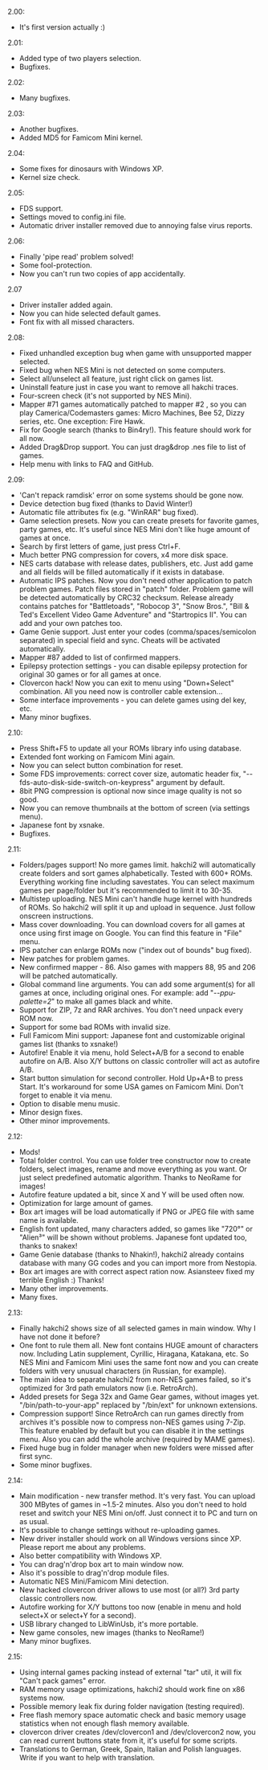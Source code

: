 2.00:
* It's first version actually :)

2.01:
* Added type of two players selection.
* Bugfixes.

2.02:
* Many bugfixes.

2.03:
* Another bugfixes.
* Added MD5 for Famicom Mini kernel.

2.04:
* Some fixes for dinosaurs with Windows XP.
* Kernel size check.

2.05:
* FDS support.
* Settings moved to config.ini file.
* Automatic driver installer removed due to annoying false virus reports.

2.06:
* Finally 'pipe read' problem solved!
* Some fool-protection.
* Now you can't run two copies of app accidentally.

2.07
* Driver installer added again.
* Now you can hide selected default games.
* Font fix with all missed characters.

2.08:
* Fixed unhandled exception bug when game with unsupported mapper selected.
* Fixed bug when NES Mini is not detected on some computers.
* Select all/unselect all feature, just right click on games list.
* Uninstall feature just in case you want to remove all hakchi traces.
* Four-screen check (it's not supported by NES Mini).
* Mapper #71 games automatically patched to mapper #2 , so you can play Camerica/Codemasters games: Micro Machines, Bee 52, Dizzy series, etc. One exception: Fire Hawk.
* Fix for Google search (thanks to Bin4ry!). This feature should work for all now.
* Added Drag&Drop support. You can just drag&drop .nes file to list of games.
* Help menu with links to FAQ and GitHub.

2.09:
- 'Can't repack ramdisk' error on some systems should be gone now.
- Device detection bug fixed (thanks to David Winter!)
- Automatic file attributes fix (e.g. "WinRAR" bug fixed).
- Game selection presets. Now you can create presets for favorite games, party games, etc. It's useful since NES Mini don't like huge amount of games at once.
- Search by first letters of game, just press Ctrl+F.
- Much better PNG compression for covers, x4 more disk space.
- NES carts database with release dates, publishers, etc. Just add game and all fields will be filled automatically if it exists in database.
- Automatic IPS patches. Now you don't need other application to patch problem games. Patch files stored in "patch" folder. Problem game will be detected automatically by CRC32 checksum. Release already contains patches for "Battletoads", "Robocop 3", "Snow Bros.", "Bill & Ted's Excellent Video Game Adventure" and "Startropics II". You can add and your own patches too.
- Game Genie support. Just enter your codes (comma/spaces/semicolon separated) in special field and sync. Cheats will be activated automatically.
- Mapper #87 added to list of confirmed mappers.
- Epilepsy protection settings - you can disable epilepsy protection for original 30 games or for all games at once.
- Clovercon hack! Now you can exit to menu using "Down+Select" combination. All you need now is controller cable extension...
- Some interface improvements - you can delete games using del key, etc.
- Many minor bugfixes.

2.10:
* Press Shift+F5 to update all your ROMs library info using database.
* Extended font working on Famicom Mini again.
* Now you can select button combination for reset.
* Some FDS improvements: correct cover size, automatic header fix, "--fds-auto-disk-side-switch-on-keypress" argument by default.
* 8bit PNG compression is optional now since image quality is not so good.
* Now you can remove thumbnails at the bottom of screen (via settings menu).
* Japanese font by xsnake.
* Bugfixes.

2.11:
* Folders/pages support! No more games limit. hakchi2 will automatically create folders and sort games alphabetically. Tested with 600+ ROMs. Everything working fine including savestates. You can select maximum games per page/folder but it's recommended to limit it to 30-35.
* Multistep uploading. NES Mini can't handle huge kernel with hundreds of ROMs. So hakchi2 will split it up and upload in sequence. Just follow onscreen instructions.
* Mass cover downloading. You can download covers for all games at once using first image on Google. You can find this feature in "File" menu.
* IPS patcher can enlarge ROMs now ("index out of bounds" bug fixed).
* New patches for problem games.
* New confirmed mapper - 86. Also games with mappers 88, 95 and 206 will be patched automatically.
* Global command line arguments. You can add some argument(s) for all games at once, including original ones. For example: add "*--ppu-palette=2*" to make all games black and white.
* Support for ZIP, 7z and RAR archives. You don't need unpack every ROM now.
* Support for some bad ROMs with invalid size.
* Full Famicom Mini support: Japanese font and customizable original games list (thanks to xsnake!)
* Autofire! Enable it via menu, hold Select+A/B for a second to enable autofire on A/B. Also X/Y buttons on classic controller will act as autofire A/B.
* Start button simulation for second controller. Hold Up+A+B to press Start. It's workaround for some USA games on Famicom Mini. Don't forget to enable it via menu.
* Option to disable menu music.
* Minor design fixes.
* Other minor improvements.

2.12:
* Mods!
* Total folder control. You can use folder tree constructor now to create folders, select images, rename and move everything as you want. Or just select predefined automatic algorithm. Thanks to NeoRame for images!
* Autofire feature updated a bit, since X and Y will be used often now.
* Optimization for large amount of games.
* Box art images will be load automatically if PNG or JPEG file with same name is available.
* English font updated, many characters added, so games like "720°" or "Alien³" will be shown without problems. Japanese font updated too, thanks to snakex!
* Game Genie database (thanks to Nhakin!), hakchi2 already contains database with many GG codes and you can import more from Nestopia.
* Box art images are with correct aspect ration now.
Asiansteev fixed my terrible English :) Thanks!
* Many other improvements.
* Many fixes.

2.13:
* Finally hakchi2 shows size of all selected games in main window. Why I have not done it before?
* One font to rule them all. New font contains HUGE amount of characters now. Including Latin supplement, Cyrillic, Hiragana, Katakana, etc. So NES Mini and Famicom Mini uses the same font now and you can create folders with very unusual characters (in Russian, for example).
* The main idea to separate hakchi2 from non-NES games failed, so it's optimized for 3rd path emulators now (i.e. RetroArch).
* Added presets for Sega 32x and Game Gear games, without images yet.
"/bin/path-to-your-app" replaced by "/bin/ext" for unknown extensions.
* Compression support! Since RetroArch can run games directly from archives it's possible now to compress non-NES games using 7-Zip. This feature enabled by default but you can disable it in the settings menu. Also you can add the whole archive (required by MAME games).
* Fixed huge bug in folder manager when new folders were missed after first sync.
* Some minor bugfixes.

2.14:
* Main modification - new transfer method. It's very fast. You can upload 300 MBytes of games in ~1.5-2 minutes. Also you don't need to hold reset and switch your NES Mini on/off. Just connect it to PC and turn on as usual.
* It's possible to change settings without re-uploading games.
* New driver installer should work on all Windows versions since XP. Please report me about any problems.
* Also better compatibility with Windows XP.
* You can drag'n'drop box art to main window now.
* Also it's possible to drag'n'drop module files.
* Automatic NES Mini/Famicom Mini detection.
* New hacked clovercon driver allows to use most (or all?) 3rd party classic controllers now.
* Autofire working for X/Y buttons too now (enable in menu and hold select+X or select+Y for a second).
* USB library changed to LibWinUsb, it's more portable.
* New game consoles, new images (thanks to NeoRame!)
* Many minor bugfixes.

2.15:
* Using internal games packing instead of external "tar" util, it will fix "Can't pack games" error.
* RAM memory usage optimizations, hakchi2 should work fine on x86 systems now.
* Possible memory leak fix during folder navigation (testing required).
* Free flash memory space automatic check and basic memory usage statistics when not enough flash memory available.
* clovercon driver creates /dev/clovercon1 and /dev/clovercon2 now, you can read current buttons state from it, it's useful for some scripts.
* Translations to German, Greek, Spain, Italian and Polish languages. Write if you want to help with translation.